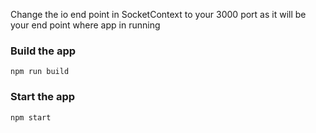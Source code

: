 Change the io end point in SocketContext to your 3000 port as it will be your end point where app in running

### Build the app

```shell
npm run build
```

### Start the app

```shell
npm start
```

